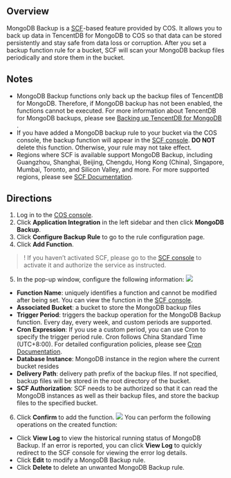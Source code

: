 ## Overview

MongoDB Backup is a [SCF](https://intl.cloud.tencent.com/document/product/583)-based feature provided by COS. It allows you to back up data in TencentDB for MongoDB to COS so that data can be stored persistently and stay safe from data loss or corruption. After you set a backup function rule for a bucket, SCF will scan your MongoDB backup files periodically and store them in the bucket.

## Notes

- MongoDB Backup functions only back up the backup files of TencentDB for MongoDB. Therefore, if MongoDB backup has not been enabled, the functions cannot be executed. For more information about TencentDB for MongoDB backups, please see [Backing up TencentDB for MongoDB ](https://intl.cloud.tencent.com/document/product/240/7108).
- If you have added a MongoDB backup rule to your bucket via the COS console, the backup function will appear in the [SCF console](https://console.cloud.tencent.com/scf/list?rid=1&ns=default). **DO NOT** delete this function. Otherwise, your rule may not take effect.
- Regions where SCF is available support MongoDB Backup, including Guangzhou, Shanghai, Beijing, Chengdu, Hong Kong (China), Singapore, Mumbai, Toronto, and Silicon Valley, and more. For more supported regions, please see [SCF Documentation](https://intl.cloud.tencent.com/document/product/583).

## Directions

1. Log in to the [COS console](https://console.cloud.tencent.com/cos5).
2. Click **Application Integration** in the left sidebar and then click **MongoDB Backup**.
3. Click **Configure Backup Rule** to go to the rule configuration page.
4. Click **Add Function**.
>!
> If you haven’t activated SCF, please go to the [SCF console](https://console.cloud.tencent.com/scf) to activate it and authorize the service as instructed.
5. In the pop-up window, configure the following information:
![](https://main.qcloudimg.com/raw/f4591a75200593b0ee91cc27ccb589f6.png)
 - **Function Name**: uniquely identifies a function and cannot be modified after being set. You can view the function in the [SCF console](https://console.cloud.tencent.com/scf/list?rid=1&ns=default).
 - **Associated Bucket**: a bucket to store the MongoDB backup files
 - **Trigger Period**: triggers the backup operation for the MongoDB Backup function. Every day, every week, and custom periods are supported.
 - **Cron Expression**: If you use a custom period, you can use Cron to specify the trigger period rule. Cron follows China Standard Time (UTC+8:00). For detailed configuration policies, please see [Cron Documentation](https://intl.cloud.tencent.com/document/product/583/9708).
 - **Database Instance**: MongoDB instance in the region where the current bucket resides
 - **Delivery Path**: delivery path prefix of the backup files. If not specified, backup files will be stored in the root directory of the bucket.
 - **SCF Authorization**: SCF needs to be authorized so that it can read the MongoDB instances as well as their backup files, and store the backup files to the specified bucket.
6. Click **Confirm** to add the function.
![](https://main.qcloudimg.com/raw/74eab5ca9a722e20fac6e1ca040ed8d3.png)
You can perform the following operations on the created function:
 - Click **View Log** to view the historical running status of MongoDB Backup. If an error is reported, you can click **View Log** to quickly redirect to the SCF console for viewing the error log details.
 - Click **Edit** to modify a MongoDB Backup rule.
 - Click **Delete** to delete an unwanted MongoDB Backup rule.

